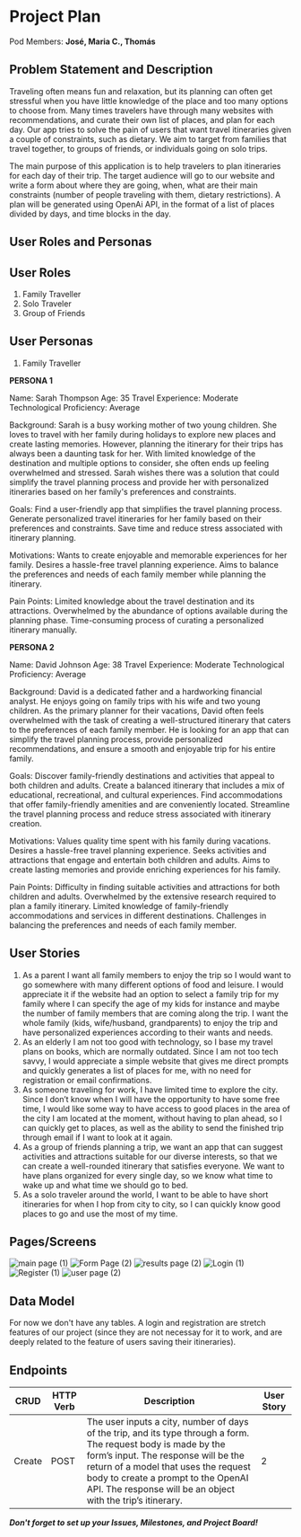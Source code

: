 # Project Plan

Pod Members: **José, Maria C., Thomás**

## Problem Statement and Description

Traveling often means fun and relaxation, but its planning can often get stressful when you have little knowledge of the place and too many options to choose from. Many times travelers have through many websites with recommendations, and curate their own list of places, and plan for each day. Our app tries to solve the pain of users that want travel itineraries given a couple of constraints, such as dietary. We aim to target from families that travel together, to groups of friends, or individuals going on solo trips.

The main purpose of this application is to help travelers to plan itineraries for each day of their trip. The target audience will go to our website and write a form about where they are going, when, what are their main constraints (number of people traveling with them, dietary restrictions). A plan will be generated using OpenAi API, in the format of a list of places divided by days, and time blocks in the day.

## User Roles and Personas

## User Roles

1. Family Traveller
2. Solo Traveler
3. Group of Friends

## User Personas

1. Family Traveller

**PERSONA 1**

Name: Sarah Thompson
Age: 35
Travel Experience: Moderate
Technological Proficiency: Average

Background:
Sarah is a busy working mother of two young children. She loves to travel with her family during holidays to explore new places and create lasting memories. However, planning the itinerary for their trips has always been a daunting task for her. With limited knowledge of the destination and multiple options to consider, she often ends up feeling overwhelmed and stressed. Sarah wishes there was a solution that could simplify the travel planning process and provide her with personalized itineraries based on her family's preferences and constraints.

Goals:
Find a user-friendly app that simplifies the travel planning process.
Generate personalized travel itineraries for her family based on their preferences and constraints.
Save time and reduce stress associated with itinerary planning.

Motivations:
Wants to create enjoyable and memorable experiences for her family.
Desires a hassle-free travel planning experience.
Aims to balance the preferences and needs of each family member while planning the itinerary.

Pain Points:
Limited knowledge about the travel destination and its attractions.
Overwhelmed by the abundance of options available during the planning phase.
Time-consuming process of curating a personalized itinerary manually.

**PERSONA 2**

Name: David Johnson
Age: 38
Travel Experience: Moderate
Technological Proficiency: Average

Background:
David is a dedicated father and a hardworking financial analyst. He enjoys going on family trips with his wife and two young children. As the primary planner for their vacations, David often feels overwhelmed with the task of creating a well-structured itinerary that caters to the preferences of each family member. He is looking for an app that can simplify the travel planning process, provide personalized recommendations, and ensure a smooth and enjoyable trip for his entire family.

Goals:
Discover family-friendly destinations and activities that appeal to both children and adults.
Create a balanced itinerary that includes a mix of educational, recreational, and cultural experiences.
Find accommodations that offer family-friendly amenities and are conveniently located.
Streamline the travel planning process and reduce stress associated with itinerary creation.

Motivations:
Values quality time spent with his family during vacations.
Desires a hassle-free travel planning experience.
Seeks activities and attractions that engage and entertain both children and adults.
Aims to create lasting memories and provide enriching experiences for his family.

Pain Points:
Difficulty in finding suitable activities and attractions for both children and adults.
Overwhelmed by the extensive research required to plan a family itinerary.
Limited knowledge of family-friendly accommodations and services in different destinations.
Challenges in balancing the preferences and needs of each family member.

## User Stories

1. As a parent I want all family members to enjoy the trip so I would want to go somewhere with many different options of food and leisure. I would appreciate it if the website had an option to select a family trip for my family where I can specify the age of my kids for instance and maybe the number of family members that are coming along the trip. I want the whole family (kids, wife/husband, grandparents) to enjoy the trip and have personalized experiences according to their wants and needs.
2. As an elderly I am not too good with technology, so I base my travel plans on books, which are normally outdated. Since I am not too tech savvy, I would appreciate a simple website that gives me direct prompts and quickly generates a list of places for me, with no need for registration or email confirmations.
3. As someone traveling for work, I have limited time to explore the city. Since I don’t know when I will have the opportunity to have some free time, I would like some way to have access to good places in the area of the city I am located at the moment, without having to plan ahead, so I can quickly get to places, as well as the ability to send the finished trip through email if I want to look at it again.
4. As a group of friends planning a trip, we want an app that can suggest activities and attractions suitable for our diverse interests, so that we can create a well-rounded itinerary that satisfies everyone. We want to have plans organized for every single day, so we know what time to wake up and what time we should go to bed.
5. As a solo traveler around the world, I want to be able to have short itineraries for when I hop from city to city, so I can quickly know good places to go and use the most of my time.

## Pages/Screens

![main page (1)](https://github.com/JMT-FTL/site-capstone/assets/81043486/78dd5b42-c27e-4294-932b-29e923b7b110)
![Form Page (2)](https://github.com/JMT-FTL/site-capstone/assets/81043486/6cd8ac7b-4fef-4453-b4c6-04112893646e)
![results page (2)](https://github.com/JMT-FTL/site-capstone/assets/81043486/25cba93e-1c36-4296-aa25-16c5bf034a04)
![Login (1)](https://github.com/JMT-FTL/site-capstone/assets/81043486/e27f3e71-5d37-4c51-b7ec-1b1c7f637554)
![Register (1)](https://github.com/JMT-FTL/site-capstone/assets/81043486/dd326c51-ff97-41be-92d1-c97fd61f9cd6)
![user page (2)](https://github.com/JMT-FTL/site-capstone/assets/81043486/658e2238-f34b-4e37-a25b-4ce668f9c25a)


## Data Model

For now we don't have any tables. A login and registration are stretch features of our project (since they are not necessay for it to work, and are deeply related to the feature of users saving their itineraries).

## Endpoints

| CRUD | HTTP Verb | Description | User Story |
| --- | --- | --- | --- |
| Create | POST | The user inputs a city, number of days of the trip, and its type through a form. The request body is made by the form’s input. The response will be the return of a model that uses the request body to create a prompt to the OpenAI API. The response will be an object with the trip’s itinerary. | 2 |
***Don't forget to set up your Issues, Milestones, and Project Board!***
